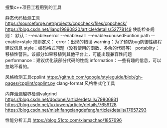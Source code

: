 搜集c++项目工程用到的工具

静态代码检测工具
https://sourceforge.net/projects/cppcheck/files/cppcheck/
https://blog.csdn.net/liang19890820/article/details/52778149
使能检查规则：
默认：--enable=error
--enable=all 
--enable=unusedFuntion path
--enable=style
规则定义：
error：出现的错误
warning：为了预防bug防御性编程建议信息
style：编码格式问题（没有使用的函数、多余的代码等）
portablity：移植性警告。该部分如果移植到其他平台上，可能出现兼容性问题
performance：建议优化该部分代码的性能
information：一些有趣的信息，可以忽略不看的。

风格检测工具cpplint
https://github.com/google/styleguide/blob/gh-pages/cpplint/cpplint.py
clang-format 风格格式化工具

内存泄漏越界检测valgrind
https://blog.csdn.net/dodonei/article/details/79806931
https://blog.csdn.net/luxiuwen/article/details/7659128
https://blog.csdn.net/mishifangxiangdefeng/article/details/17657293

性能分析工具
https://blog.51cto.com/xiamachao/1857696


